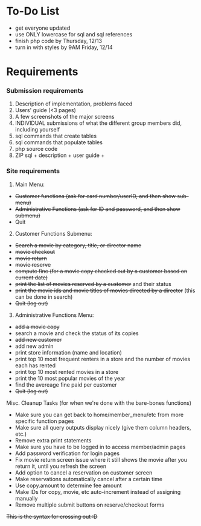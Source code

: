 # To-Do List
+ get everyone updated
+ use ONLY lowercase for sql and sql references
+ finish php code by Thursday, 12/13
+ turn in with styles by 9AM Friday, 12/14

# Requirements
### Submission requirements
1. Description of implementation, problems faced
2. Users' guide (<3 pages)
6. A few screenshots of the major screens
7. INDIVIDUAL submissions of what the different group members did, including yourself
3. sql commands that create tables
4. sql commands that populate tables
5. php source code
8. ZIP sql + description + user guide + 


### Site requirements
1. Main Menu:
- ~~Customer functions (ask for card number/userID, and then show sub-menu)~~
- ~~Administrative Functions (ask for ID and password, and then show submenu)~~
- Quit
2. Customer Functions Submenu:
- ~~Search a movie by category, title, or director name~~ 
- ~~movie checkout~~
- ~~movie return~~
- ~~movie reserve~~
- ~~compute fine (for a movie copy checked out by a customer based on current date)~~
- ~~print the list of movies reserved by a customer~~ and their status
- ~~print the movie ids and movie titles of movies directed by a director~~ (this can be done in search)
- ~~Quit (log out)~~
3. Administrative Functions Menu: 
- ~~add a movie copy~~
- search a movie and check the status of its copies
- ~~add new customer~~
- add new admin
- print store information (name and location)
- print top 10 most frequent renters in a store and the number of movies each has rented
- print top 10 most rented movies in a store
- print the 10 most popular movies of the year
- find the avereage fine paid per customer
- ~~Quit (log out)~~


Misc. Cleanup Tasks (for when we're done with the bare-bones functions)
- Make sure you can get back to home/member_menu/etc from more specific function pages
- Make sure all query outputs display nicely (give them column headers, etc.)
- Remove extra print statements
- Make sure you have to be logged in to access member/admin pages
- Add password verification for login pages
- Fix movie return screen issue where it still shows the movie after you return it, until you refresh the screen
- Add option to cancel a reservation on customer screen
- Make reservations automatically cancel after a certain time
- Use copy.amount to determine fee amount
- Make IDs for copy, movie, etc auto-increment instead of assigning manually
- Remove multiple submit buttons on reserve/checkout forms

~~This is the syntax for crossing out :D~~
